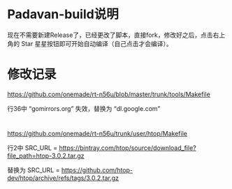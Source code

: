 # Padavan-build说明
现在不需要新建Release了，已经更改了脚本，直接fork，修改好之后，点击右上角的 Star 星星按钮即可开始自动编译（自己点击才会编译）。

# 修改记录

https://github.com/onemade/rt-n56u/blob/master/trunk/tools/Makefile

行36中 “gomirrors.org” 失效，替换为 “dl.google.com”

#
https://github.com/onemade/rt-n56u/trunk/user/htop/Makefile

行2中 SRC_URL = https://bintray.com/htop/source/download_file?file_path=htop-3.0.2.tar.gz

替换为 SRC_URL = https://github.com/htop-dev/htop/archive/refs/tags/3.0.2.tar.gz
